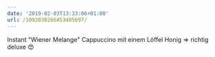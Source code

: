 ```yaml
---
date: '2019-02-03T13:33:06+01:00'
url: /1092038266453405697/
---
```

Instant "Wiener Melange" Cappuccino mit einem Löffel Honig =&gt; richtig deluxe 😍

